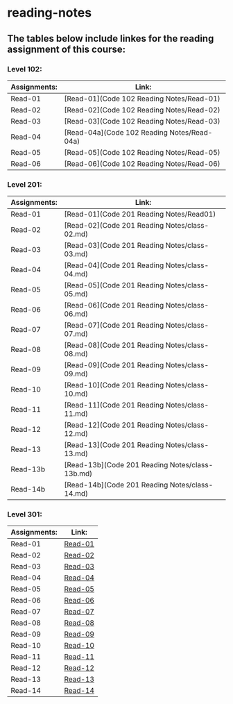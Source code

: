# reading-notes
## **The tables below include linkes for the reading assignment of this course:** 

### Level 102:

|  **Assignments:**  |                 **Link:**                 |
|--------------------|-------------------------------------------|
|  Read-01           |[Read-01](Code 102 Reading Notes/Read-01)  |
|  Read-02           |[Read-02](Code 102 Reading Notes/Read-02)  |
|  Read-03           |[Read-03](Code 102 Reading Notes/Read-03)  |
|  Read-04           |[Read-04a](Code 102 Reading Notes/Read-04a)|
|  Read-05           |[Read-05](Code 102 Reading Notes/Read-05)  |
|  Read-06           |[Read-06](Code 102 Reading Notes/Read-06)  |

### Level 201:

|  **Assignments:**  |                    **Link:**                   |
|--------------------|------------------------------------------------|
|  Read-01           |[Read-01](Code 201 Reading Notes/Read01)        |
|  Read-02           |[Read-02](Code 201 Reading Notes/class-02.md)   |
|  Read-03           |[Read-03](Code 201 Reading Notes/class-03.md)   |
|  Read-04           |[Read-04](Code 201 Reading Notes/class-04.md)   |
|  Read-05           |[Read-05](Code 201 Reading Notes/class-05.md)   |
|  Read-06           |[Read-06](Code 201 Reading Notes/class-06.md)   |
|  Read-07           |[Read-07](Code 201 Reading Notes/class-07.md)   |
|  Read-08           |[Read-08](Code 201 Reading Notes/class-08.md)   |
|  Read-09           |[Read-09](Code 201 Reading Notes/class-09.md)   |
|  Read-10           |[Read-10](Code 201 Reading Notes/class-10.md)   |
|  Read-11           |[Read-11](Code 201 Reading Notes/class-11.md)   |
|  Read-12           |[Read-12](Code 201 Reading Notes/class-12.md)   |
|  Read-13           |[Read-13](Code 201 Reading Notes/class-13.md)   |
|  Read-13b          |[Read-13b](Code 201 Reading Notes/class-13b.md) |
|  Read-14b          |[Read-14b](Code 201 Reading Notes/class-14.md)  |


### Level 301:

|  **Assignments:**  |           **Link:**          |
|--------------------|------------------------------|
|  Read-01           |[Read-01](Code-301/class01)   |
|  Read-02           |[Read-02](Code-301/class02)   |
|  Read-03           |[Read-03](Code-301/class03)   |
|  Read-04           |[Read-04](Code-301/class04)   |
|  Read-05           |[Read-05](Code-301/class05)   |
|  Read-06           |[Read-06](Code-301/class06)   |
|  Read-07           |[Read-07](Code-301/class07)   |
|  Read-08           |[Read-08](Code-301/class08)   |
|  Read-09           |[Read-09](Code-301/class09)   |
|  Read-10           |[Read-10](Code-301/class10)   |
|  Read-11           |[Read-11](Code-301/class11)   |
|  Read-12           |[Read-12](Code-301/class12)   |
|  Read-13           |[Read-13](Code-301/class13)   |
|  Read-14           |[Read-14](Code-301/class14)   |
